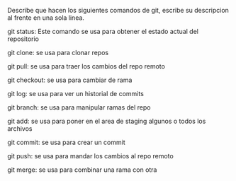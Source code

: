 Describe que hacen los siguientes comandos de git, escribe su descripcion al frente en una sola linea.

git status: Este comando se usa para obtener el estado actual del repositorio

git clone: se usa para clonar repos

git pull: se usa para traer los cambios del repo remoto

git checkout: se usa para cambiar de rama

git log: se usa para ver un historial de commits

git branch: se usa para manipular ramas del repo

git add: se usa para poner en el area de staging algunos o todos los archivos

git commit: se usa para crear un commit 

git push: se usa para mandar los cambios al repo remoto

git merge: se usa para combinar una rama con otra
